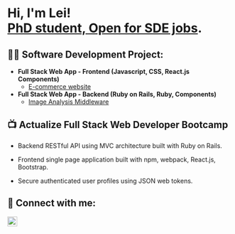 <h1>Hi, I'm Lei! <br/><a href="https://github.com/flztjl">PhD student, </a><a href="https://www.linkedin.com/in/lei-jia/">Open for SDE jobs</a>.

<h2>👨‍💻 Software Development Project:</h2>

- <b>Full Stack Web App - Frontend (Javascript, CSS, React.js Components)</b>
  - [E-commerce website](https://github.com/flztjl/mini-capstone-frontend)
- <b>Full Stack Web App - Backend (Ruby on Rails, Ruby, Components)</b>
  - [Image Analysis Middleware](https://github.com/flztjl/mini-capstone-api) 

<h2>📺 Actualize Full Stack Web Developer Bootcamp</h2>

- Backend RESTful API using MVC architecture built with Ruby on Rails.

-	Frontend single page application built with npm, webpack, React.js, Bootstrap.

-	Secure authenticated user profiles using JSON web tokens.

<h2> 🤳 Connect with me:</h2>

[<img align="left" alt="Lei Jia | LinkedIn" width="22px" src="https://cdn.jsdelivr.net/npm/simple-icons@v3/icons/linkedin.svg" />][linkedin]

[linkedin]: https://linkedin.com/in/lei-jia

<!--
**flztjl/flztjl** is a ✨ _special_ ✨ repository because its `README.md` (this file) appears on your GitHub profile.

Here are some ideas to get you started:

- 🔭 I’m currently working on ...
- 🌱 I’m currently learning ...
- 👯 I’m looking to collaborate on ...
- 🤔 I’m looking for help with ...
- 💬 Ask me about ...
- 📫 How to reach me: ...
- 😄 Pronouns: ...
- ⚡ Fun fact: ...
-->
